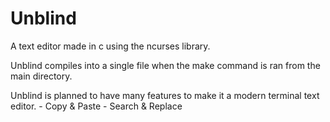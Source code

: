 # Unblind
A text editor made in c using the ncurses library.

Unblind compiles into a single file when the make command is ran from the main directory.

Unblind is planned to have many features to make it a modern terminal text editor.
	- Copy & Paste
	- Search & Replace
